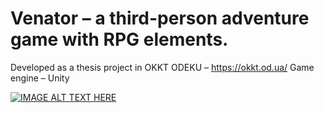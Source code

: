 # Venator – a third-person adventure game with RPG elements.
Developed as a thesis project in OKKT ODEKU – https://okkt.od.ua/
Game engine – Unity

[![IMAGE ALT TEXT HERE](https://img.youtube.com/vi/AlEX8kSVttQ/0.jpg)](https://www.youtube.com/watch?v=AlEX8kSVttQ)
